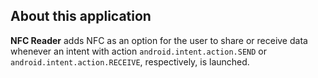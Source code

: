 About this application
----------------------

**NFC Reader** adds NFC as an option for the user to share or receive data whenever an 
intent with action `android.intent.action.SEND` or `android.intent.action.RECEIVE`, 
respectively, is launched.
